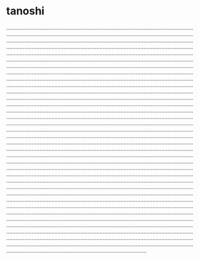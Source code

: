 # tanoshi

.................................................................................................................................................................................................................................................................................................................................................................................................................................................................................................................................................................................................................................................................................................................................................................................................................................................................................................................................................................................................................................................................................................................................................................................................................................................................................................................................................................................................................................................................................................................................................................................................................................................................................................................................................................................................................................................................................................................................................................................................................................................................................................................................................................................................................................................................................................................................................................................................................................................................................................................................................................................................................................................................................................................................................................................................................................................................................................................................................................................................................................................................................................................................................................................................................................................................................................................................................................................................................................................................................................................................................................................................................................................................................................................................................................................................................................................................................................................................................................................................................................................................................................................................................................................................................................................................................................................................................................................................................................................................................................................................................................................................................
